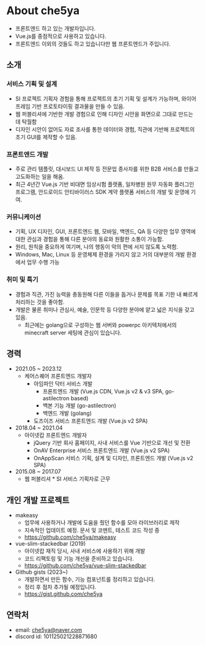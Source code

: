 # About che5ya
* 프론트엔드 하고 있는 개발자입니다.
* Vue.js를 중점적으로 사용하고 있습니다.
* 프론트엔드 이외의 것들도 하고 있습니다만 웹 프론트엔드가 주입니다.

## 소개
### 서비스 기획 및 설계
* SI 프로젝트 기획자 경험을 통해 프로젝트의 초기 기획 및 설계가 가능하며, 와이어프레임 기반 프로토타이핑 결과물을 만들 수 있음.
* 웹 퍼블리셔에 기반한 개발 경험으로 인해 디자인 시안을 화면으로 그대로 만드는 데 탁월함
* 디자인 시안이 없어도 자료 조사를 통한 데이터와 경험, 직관에 기반해 프로젝트의 초기 GUI를 제작할 수 있음.

### 프론트엔드 개발
* 주로 관리 템플릿, 대시보드 UI 제작 등 전문업 종사자를 위한 B2B 서비스를 만들고 고도화하는 일을 해옴.
* 최근 4년간 Vue.js 기반 비대면 임상시험 플랫폼, 일차병원 원무 자동화 플러그인 프로그램, 안드로이드 안티바이러스 SDK 계약 플랫폼 서비스의 개발 및 운영에 기여.

### 커뮤니케이션
* 기획, UX 디자인, GUI, 프론트엔드 웹, 모바일, 백엔드, QA 등 다양한 업무 영역에 대한 관심과 경험을 통해 다른 분야의 동료와 원활한 소통이 가능함.
* 원리, 원칙을 중요하게 여기며, 나의 행동이 악의 편에 서지 않도록 노력함.
* Windows, Mac, Linux 등 운영체제 환경을 가리지 않고 거의 대부분의 개발 환경에서 업무 수행 가능

### 취미 및 특기
* 경험과 직관, 가진 능력을 총동원해 다른 이들을 돕거나 문제를 목표 기한 내 빠르게 처리하는 것을 좋아함.
* 개발은 물론 취미나 관심사, 예술, 인문학 등 다양한 분야에 얕고 넓은 지식을 갖고 있음.
  * 최근에는 golang으로 구성하는 웹 서버와 powerpc 아키텍처에서의 minecraft server 세팅에 관심이 있습니다.

## 경력
* 2021.05 ~ 2023.12
  * 케어스퀘어 프론트엔드 개발자
    * 아임파인 닥터 서비스 개발
      * 프론트엔드 개발 (Vue.js CDN, Vue.js v2 & v3 SPA, go-astilectron based)
      * 백본 기능 개발 (go-astilectron)
      * 백엔드 개발 (golang)
    * 도즈이즈 서비스 프론트엔드 개발 (Vue.js v2 SPA)
* 2018.04 ~ 2021.04
  * 아이넷캅 프론트엔드 개발자
    * jQuery 기반 회사 홈페이지, 사내 서비스를 Vue 기반으로 개선 및 전환
    * OnAV Enterprise 서비스 프론트엔드 개발 (Vue.js v2 SPA)
    * OnAppScan 서비스 기획, 설계 및 디자인, 프론트엔드 개발 (Vue.js v2 SPA)
* 2015.08 ~ 2017.07
  * 웹 퍼블리셔 * SI 서비스 기획자로 근무

## 개인 개발 프로젝트
* makeasy
  * 업무에 사용하거나 개발에 도움을 줬던 함수를 모아 라이브러리로 제작
  * 지속적인 업데이트 예정. 문서 및 코멘트, 테스트 코드 작성 중
  * https://github.com/che5ya/makeasy
* vue-slim-stackedbar (2019)
  * 아이넷캅 재직 당시, 사내 서비스에 사용하기 위해 개발
  * 코드 리팩토링 및 기능 개선을 준비하고 있습니다.
  * https://github.com/che5ya/vue-slim-stackedbar
* Github gists (2023~)
  * 개발하면서 만든 함수, 기능 컴포넌트를 정리하고 있습니다.
  * 정리 후 점차 추가될 예정입니다.
  * https://gist.github.com/che5ya

## 연락처
* email: che5ya@naver.com
* discord id: 101125021228871680
